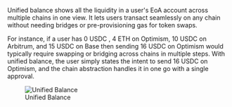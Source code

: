 Unified balance shows all the liquidity in a user's EoA account across multiple chains in one view. It lets users transact seamlessly on any chain without needing bridges or pre-provisioning gas for token swaps.

For instance, if a user has 0 USDC , 4 ETH on Optimism, 10 USDC on Arbitrum, and 15 USDC on Base then sending 16 USDC on Optimism would typically require swapping or bridging across chains in multiple steps. With unified balance, the user simply states the intent to send 16 USDC on Optimism, and the chain abstraction handles it in one go with a single approval.

<figure markdown="span">
  <img alt="Unified Balance" src="{{config.extra.arcana.img_dir}}/ca_wallet_unified_balance.{{config.extra.arcana.img_png}}" class="an_screenshots width_35pc"/>
  <figcaption>Unified Balance</figcaption>
</figure>